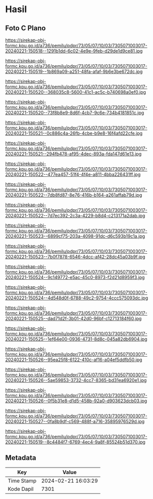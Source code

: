 # Hasil

## Foto C Plano

https://sirekap-obj-formc.kpu.go.id/a736/pemilu/pdpr/73/05/07/10/03/7305071003017-20240221-150518--1291b1dd-6c02-4e9e-9feb-d29de1d9ce81.jpg

https://sirekap-obj-formc.kpu.go.id/a736/pemilu/pdpr/73/05/07/10/03/7305071003017-20240221-150519--1b869a09-a251-48fa-afaf-9b6e3be672dc.jpg

https://sirekap-obj-formc.kpu.go.id/a736/pemilu/pdpr/73/05/07/10/03/7305071003017-20240221-150520--368035c8-5600-41c1-ac5c-b740698a0ef0.jpg

https://sirekap-obj-formc.kpu.go.id/a736/pemilu/pdpr/73/05/07/10/03/7305071003017-20240221-150520--73f8b8e9-8d6f-4cb7-9c6e-734b4181851c.jpg

https://sirekap-obj-formc.kpu.go.id/a736/pemilu/pdpr/73/05/07/10/03/7305071003017-20240221-150521--0c886c4a-26fb-4cbe-b9e8-16f4afd22cfe.jpg

https://sirekap-obj-formc.kpu.go.id/a736/pemilu/pdpr/73/05/07/10/03/7305071003017-20240221-150521--294fb478-af95-4dec-893a-fda147d61e13.jpg

https://sirekap-obj-formc.kpu.go.id/a736/pemilu/pdpr/73/05/07/10/03/7305071003017-20240221-150522--477ea457-51f4-4f4e-a811-4bba226431ff.jpg

https://sirekap-obj-formc.kpu.go.id/a736/pemilu/pdpr/73/05/07/10/03/7305071003017-20240221-150522--7db8fd87-8e76-416b-b164-a261affab79d.jpg

https://sirekap-obj-formc.kpu.go.id/a736/pemilu/pdpr/73/05/07/10/03/7305071003017-20240221-150522--7d7ec392-2c3a-4229-b8d4-c213171a2dab.jpg

https://sirekap-obj-formc.kpu.go.id/a736/pemilu/pdpr/73/05/07/10/03/7305071003017-20240221-150523--6899cf75-203a-4098-91dc-d6c593b19c1a.jpg

https://sirekap-obj-formc.kpu.go.id/a736/pemilu/pdpr/73/05/07/10/03/7305071003017-20240221-150523--7b0f7878-6546-4dcc-af42-28dc45a03b9f.jpg

https://sirekap-obj-formc.kpu.go.id/a736/pemilu/pdpr/73/05/07/10/03/7305071003017-20240221-150524--9c149772-e5ac-45c0-8973-f2d21d8959f3.jpg

https://sirekap-obj-formc.kpu.go.id/a736/pemilu/pdpr/73/05/07/10/03/7305071003017-20240221-150524--4d548d0f-6788-49c2-9754-4ccc575093dc.jpg

https://sirekap-obj-formc.kpu.go.id/a736/pemilu/pdpr/73/05/07/10/03/7305071003017-20240221-150525--dad71d2f-3b01-42d0-96bf-c12713184f60.jpg

https://sirekap-obj-formc.kpu.go.id/a736/pemilu/pdpr/73/05/07/10/03/7305071003017-20240221-150525--1ef64e00-0936-4731-8d8c-045a82db6904.jpg

https://sirekap-obj-formc.kpu.go.id/a736/pemilu/pdpr/73/05/07/10/03/7305071003017-20240221-150526--95ea25f8-6122-410c-af16-a04ef5ddfb50.jpg

https://sirekap-obj-formc.kpu.go.id/a736/pemilu/pdpr/73/05/07/10/03/7305071003017-20240221-150526--5ae59853-3732-4cc7-8365-bd31ea6920e1.jpg

https://sirekap-obj-formc.kpu.go.id/a736/pemilu/pdpr/73/05/07/10/03/7305071003017-20240221-150526--0f5b31e8-d1d5-458b-92a0-d903623dcb03.jpg

https://sirekap-obj-formc.kpu.go.id/a736/pemilu/pdpr/73/05/07/10/03/7305071003017-20240221-150527--0fa8b9df-c569-488f-a716-35895976529d.jpg

https://sirekap-obj-formc.kpu.go.id/a736/pemilu/pdpr/73/05/07/10/03/7305071003017-20240221-150519--8c4484f7-6769-4ec4-9a8f-85524b51d370.jpg


## Metadata

| Key        | Value               |
| ---------- | ------------------- |
| Time Stamp | 2024-02-21 16:03:29 |
| Kode Dapil | 7301                |



